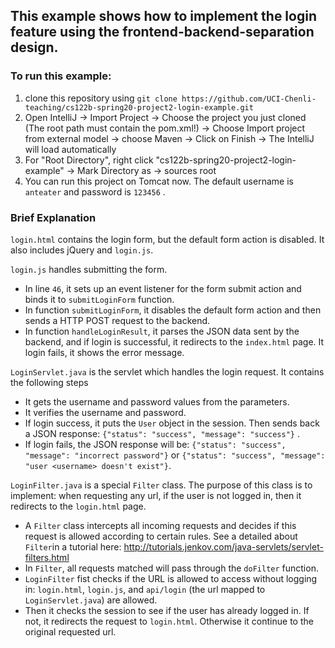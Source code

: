 ## This example shows how to implement the login feature using the frontend-backend-separation design.

### To run this example:
1. clone this repository using `git clone https://github.com/UCI-Chenli-teaching/cs122b-spring20-project2-login-example.git`
2. Open IntelliJ -> Import Project -> Choose the project you just cloned (The root path must contain the pom.xml!) -> Choose Import project from external model -> choose Maven -> Click on Finish -> The IntelliJ will load automatically
3. For "Root Directory", right click "cs122b-spring20-project2-login-example" -> Mark Directory as -> sources root
4. You can run this project on Tomcat now. The default username is `anteater` and password is `123456` .

### Brief Explanation

`login.html` contains the login form, but the default form action is disabled. It also includes jQuery and `login.js`.


`login.js` handles submitting the form. 
  - In line `46`, it sets up an event listener for the form submit action and binds it to `submitLoginForm` function. 
  - In function `submitLoginForm`, it disables the default form action and then sends a HTTP POST request to the backend.
  - In function `handleLoginResult`, it parses the JSON data sent by the backend, and if login is successful, it redirects to the `index.html` page. It login fails, it shows the error message.


`LoginServlet.java` is the servlet which handles the login request. It contains the following steps 
  - It gets the username and password values from the parameters.
  - It verifies the username and password.
  - If login success, it puts the `User` object in the session. Then sends back a JSON response: `{"status": "success", "message": "success"}` .
  - If login fails, the JSON response will be: `{"status": "success", "message": "incorrect password"}`  or `{"status": "success", "message": "user <username> doesn't exist"}`.
   
 
 `LoginFilter.java` is a special `Filter` class. The purpose of this class is to implement: when requesting any url, if the user is not logged in, then it redirects to the `login.html` page. 
   - A `Filter` class intercepts all incoming requests and decides if this request is allowed according to certain rules. See a detailed about `Filter`in a tutorial here: http://tutorials.jenkov.com/java-servlets/servlet-filters.html
   - In `Filter`, all requests matched will pass through the `doFilter` function.
   - `LoginFilter` fist checks if the URL is allowed to access without logging in: `login.html`, `login.js`, and `api/login` (the url mapped to `LoginServlet.java`) are allowed.
   - Then it checks the session to see if the user has already logged in. If not, it redirects the request to `login.html`. Otherwise it continue to the original requested url.
  
 
